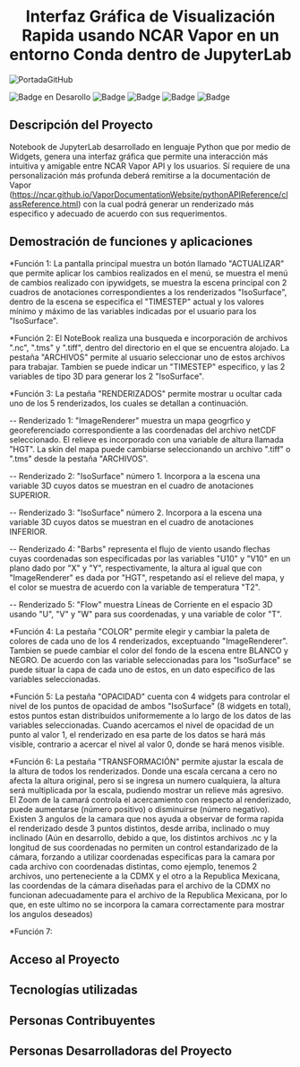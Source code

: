 <h1 align="center"> Interfaz Gráfica de Visualización Rapida usando NCAR Vapor en un entorno Conda dentro de JupyterLab </h1>

![PortadaGitHub](https://github.com/AntonioOlay/Interfaz-Gr-fica-de-Visualizaci-n-Rapida-usando-NCAR-Vapor-en-JupyterLab/assets/138058637/516e59ad-6704-4a67-8f8a-b647aec67bbe)


![Badge en Desarollo](https://img.shields.io/badge/Estado-EN%20DESARROLLO-green) 
![Badge](https://img.shields.io/badge/JupyterLab-3.6.2-orange)
![Badge](https://img.shields.io/badge/NCAR%20Vapor-3.8.2-light_green?labelColor=violet&color=blue)
![Badge](https://img.shields.io/badge/ipywidgets-4.0.1-orange?logoColor=orange&labelColor=orange&color=orange)
![Badge](https://img.shields.io/badge/mambaforge-22.11.1-bluish_green)

## Descripción del Proyecto
Notebook de JupyterLab desarrollado en lenguaje Python que por medio de Widgets, genera una interfaz gráfica que permite una interacción más intuitiva y amigable entre NCAR Vapor API y los usuarios. Sí requiere de una personalización más profunda deberá remitirse a la documentación de Vapor (https://ncar.github.io/VaporDocumentationWebsite/pythonAPIReference/classReference.html) con la cual podrá generar un renderizado más especifico y adecuado de acuerdo con sus requerimentos.

## Demostración de funciones y aplicaciones
*Función 1: La pantalla principal muestra un botón llamado "ACTUALIZAR" que permite aplicar los cambios realizados en el menú, se muestra el menú de cambios realizado con ipywidgets, se muestra la escena principal con 2 cuadros de anotaciones correspondientes a los renderizados "IsoSurface", dentro de la escena se especifica el "TIMESTEP" actual y los valores mínimo y máximo de las variables indicadas por el usuario para los "IsoSurface".

*Función 2: El NoteBook realiza una busqueda e incorporación de archivos ".nc", ".tms" y ".tiff", dentro del directorio en el que se encuentra alojado. La pestaña "ARCHIVOS" permite al usuario seleccionar uno de estos archivos para trabajar. Tambien se puede indicar un "TIMESTEP" especifico, y las 2 variables de tipo 3D para generar los 2 "IsoSurface".

*Función 3: La pestaña "RENDERIZADOS" permite mostrar u ocultar cada uno de los 5 renderizados, los cuales se detallan a continuación.

-- Renderizado 1: "ImageRenderer" muestra un mapa geogrfico y georeferenciado correspondiente a las coordenadas del archivo netCDF seleccionado. El relieve es incorporado con una variable de altura llamada "HGT". La skin del mapa puede cambiarse seleccionando un archivo ".tiff" o ".tms" desde la pestaña "ARCHIVOS".

-- Renderizado 2: "IsoSurface" número 1. Incorpora a la escena una variable 3D cuyos datos se muestran en el cuadro de anotaciones SUPERIOR.  

-- Renderizado 3: "IsoSurface" número 2. Incorpora a la escena una variable 3D cuyos datos se muestran en el cuadro de anotaciones INFERIOR.  

-- Renderizado 4: "Barbs" representa el flujo de viento usando flechas cuyas coordenadas son especificadas por las variables "U10" y "V10" en un plano dado por "X" y "Y", respectivamente, la altura al igual que con "ImageRenderer" es dada por "HGT", respetando así el relieve del mapa, y el color se muestra de acuerdo con la variable de temperatura "T2".

-- Renderizado 5: "Flow" muestra Líneas de Corriente en el espacio 3D usando "U", "V" y "W" para sus coordenadas, y una variable de color "T". 

*Función 4: La pestaña "COLOR" permite elegir y cambiar la paleta de colores de cada uno de los 4 renderizados, exceptuando "ImageRenderer". Tambien se puede cambiar el color del fondo de la escena entre BLANCO y NEGRO. 
De acuerdo con las variable seleccionadas para los "IsoSurface" se puede situar la capa de cada uno de estos, en un dato especifico de las variables seleccionadas.

*Función 5: La pestaña "OPACIDAD" cuenta con 4 widgets para controlar el nivel de los puntos de opacidad de ambos "IsoSurface" (8 widgets en total), estos puntos estan distribuidos uniformemente a lo largo de los datos de las variables seleccionadas. Cuando acercamos el nivel de opacidad de un punto al valor 1, el renderizado en esa parte de los datos se hará más visible, contrario a acercar el nivel al valor 0, donde se hará menos visible. 

*Función 6: La pestaña "TRANSFORMACIÓN" permite ajustar la escala de la altura de todos los renderizados. Donde una escala cercana a cero no afecta la altura original, pero si se ingresa un numero cualquiera, la altura será multiplicada por la escala, pudiendo mostrar un relieve más agresivo. 
El Zoom de la camará controla el acercamiento con respecto al renderizado, puede aumentarse (número positivo) o disminuirse (número negativo). 
Existen 3 angulos de la camara que nos ayuda a observar de forma rapida el renderizado desde 3 puntos distintos, desde arriba, inclinado o muy inclinado (Aún en desarrollo, debido a que, los distintos archivos .nc y la longitud de sus coordenadas no permiten un control estandarizado de la cámara, forzando a utilizar coordenadas especificas para la camara por cada archivo con coordenadas distintas, como ejemplo, tenemos 2 archivos, uno perteneciente a la CDMX y el otro a la Republica Mexicana, las coordendas de la cámara diseñadas para el archivo de la CDMX no funcionan adecuadamente para el archivo de la Republica Mexicana, por lo que, en este ultimo no se incorpora la camara correctamente para mostrar los angulos deseados)

*Función 7:



## Acceso al Proyecto
## Tecnologías utilizadas
## Personas Contribuyentes
## Personas Desarrolladoras del Proyecto
